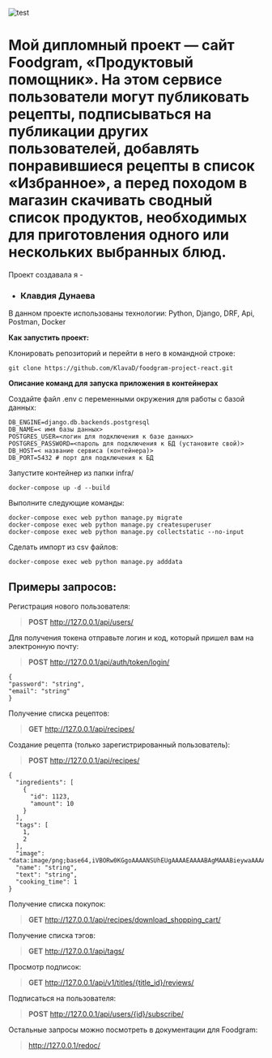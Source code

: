 ![test](https://github.com/KlavaD/foodgram-project-react/actions/workflows/foodgram-project-react_workflow.yml/badge.svg)
# Мой дипломный проект — сайт Foodgram, «Продуктовый помощник». На этом сервисе пользователи могут публиковать рецепты, подписываться на публикации других пользователей, добавлять понравившиеся рецепты в список «Избранное», а перед походом в магазин скачивать сводный список продуктов, необходимых для приготовления одного или нескольких выбранных блюд.

Проект создавала я - 
* ### Клавдия Дунаева


В данном проекте использованы технологии:
Python, Django, DRF, Api, Postman, Docker

**Как запустить проект:**

Клонировать репозиторий и перейти в него в командной строке:

```
git clone https://github.com/KlavaD/foodgram-project-react.git
```

**Описание команд для запуска приложения в контейнерах**

Создайте файл .env с переменными окружения для работы с базой данных:
```
DB_ENGINE=django.db.backends.postgresql
DB_NAME=< имя базы данных>
POSTGRES_USER=<логин для подключения к базе данных>
POSTGRES_PASSWORD=<пароль для подключения к БД (установите свой)>
DB_HOST=< название сервиса (контейнера)>
DB_PORT=5432 # порт для подключения к БД 
```
Запустите контейнер из папки infra/
```
docker-compose up -d --build
```

Выполните следующие команды:
```
docker-compose exec web python manage.py migrate
docker-compose exec web python manage.py createsuperuser
docker-compose exec web python manage.py collectstatic --no-input
```
Сделать импорт из csv файлов:

```
docker-compose exec web python manage.py adddata
```


## Примеры запросов: ##
Регистрация нового пользователя:
>**POST** http://127.0.0.1/api/users/

Для получения токена отправьте логин и код, который пришел вам на электронную почту:
>**POST** http://127.0.0.1/api/auth/token/login/

```
{
"password": "string",
"email": "string"
}
```

Получение списка рецептов:
>**GET** http://127.0.0.1/api/recipes/

Создание рецепта (только зарегистрированный пользователь):
>**POST** http://127.0.0.1/api/recipes/
> 
```
{
  "ingredients": [
    {
      "id": 1123,
      "amount": 10
    }
  ],
  "tags": [
    1,
    2
  ],
  "image": "data:image/png;base64,iVBORw0KGgoAAAANSUhEUgAAAAEAAAABAgMAAABieywaAAAACVBMVEUAAAD///9fX1/S0ecCAAAACXBIWXMAAA7EAAAOxAGVKw4bAAAACklEQVQImWNoAAAAggCByxOyYQAAAABJRU5ErkJggg==",
  "name": "string",
  "text": "string",
  "cooking_time": 1
}
```

Получение списка покупок:
>**GET** http://127.0.0.1/api/recipes/download_shopping_cart/

Получение списка тэгов:
>**GET** http://127.0.0.1/api/tags/

Просмотр подписок:
>**GET** http://127.0.0.1/api/v1/titles/{title_id}/reviews/

Подписаться на пользователя:
>**POST** http://127.0.0.1/api/users/{id}/subscribe/

Остальные запросы можно посмотреть в документации для Foodgram:
> http://127.0.0.1/redoc/

